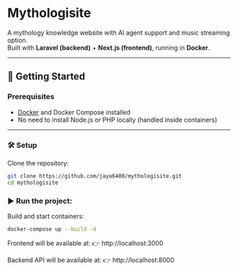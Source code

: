 # Mythologisite

A mythology knowledge website with AI agent support and music streaming option.  
Built with **Laravel (backend)** + **Next.js (frontend)**, running in **Docker**.

---

## 🚀 Getting Started

### Prerequisites
- [Docker](https://www.docker.com/) and Docker Compose installed  
- No need to install Node.js or PHP locally (handled inside containers)

---

### 🛠️ Setup
Clone the repository:
```bash
git clone https://github.com/jaya6400/mythologisite.git
cd mythologisite
```

### ▶️ Run the project:
Build and start containers:
```bash
docker-compose up --build -d
```
Frontend will be available at:
👉 http://localhost:3000

Backend API will be available at:
👉 http://localhost:8000
